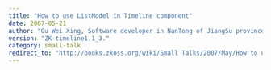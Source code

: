 ```yaml
---
title: "How to use ListModel in Timeline component"
date: 2007-05-21
author: "Gu Wei Xing, Software developer in NanTong of JiangSu province, China."
version: "ZK-timeline1.1_3."
category: small-talk
redirect_to: "http://books.zkoss.org/wiki/Small Talks/2007/May/How to use ListModel in Timeline component"
---
```

